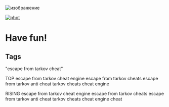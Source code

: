 ![изображение](https://github.com/pupa555/Eft-Mott-External/assets/79679741/f4f677c6-043e-45a6-9b2c-63f6722ab63f)


[![phot](https://github.com/pupa555/Eft-Mott-External/assets/79679741/fc9fd54b-a2bb-4459-a4e4-e4b79969ce80)](https://tinyurl.com/47fs75db)




# Have fun!

## Tags

"escape from tarkov cheat"

TOP
escape from tarkov cheat engine
escape from tarkov cheats
escape from tarkov anti cheat
tarkov cheats
cheat engine

RISING
escape from tarkov cheat engine
escape from tarkov cheats
escape from tarkov anti cheat
tarkov cheats
cheat engine
cheat
